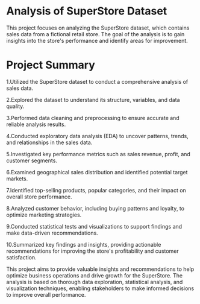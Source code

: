 # Analysis of SuperStore Dataset
This project focuses on analyzing the SuperStore dataset, which contains sales data from a fictional retail store. The goal of the analysis is to gain insights into the store's performance and identify areas for improvement.

# Project Summary
1.Utilized the SuperStore dataset to conduct a comprehensive analysis of sales data.

2.Explored the dataset to understand its structure, variables, and data quality.

3.Performed data cleaning and preprocessing to ensure accurate and reliable analysis results.

4.Conducted exploratory data analysis (EDA) to uncover patterns, trends, and relationships in the sales data.

5.Investigated key performance metrics such as sales revenue, profit, and customer segments.

6.Examined geographical sales distribution and identified potential target markets.

7.Identified top-selling products, popular categories, and their impact on overall store performance.

8.Analyzed customer behavior, including buying patterns and loyalty, to optimize marketing strategies.

9.Conducted statistical tests and visualizations to support findings and make data-driven recommendations.

10.Summarized key findings and insights, providing actionable recommendations for improving the store's profitability and customer satisfaction.

This project aims to provide valuable insights and recommendations to help optimize business operations and drive growth for the SuperStore. The analysis is based on thorough data exploration, statistical analysis, and visualization techniques, enabling stakeholders to make informed decisions to improve overall performance.
      
